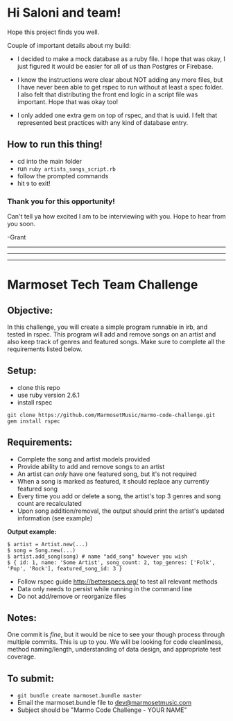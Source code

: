 # Hi Saloni and team!

Hope this project finds you well.

Couple of important details about my build: 

* I decided to make a mock database as a ruby file. I hope that was okay, I just figured it would be easier for all of us than Postgres or Firebase.

* I know the instructions were clear about NOT adding any more files, but I have never been able to get rspec to run without at least a spec folder. I also felt that distributing the front end logic in a script file was important. Hope that was okay too! 

* I only added one extra gem on top of rspec, and that is uuid. I felt that represented best practices with any kind of database entry. 

## How to run this thing!

* cd into the main folder
* run ```ruby artists_songs_script.rb```
* follow the prompted commands
* hit ```9``` to exit! 

### Thank you for this opportunity! 

Can't tell ya how excited I am to be interviewing with you. Hope to hear from you soon.

-Grant

---
---
---
# Marmoset Tech Team Challenge

## Objective:

In this challenge, you will create a simple program runnable in irb, and tested in rspec. This program will add and remove songs on an artist and also keep track of genres and featured songs. Make sure to complete all the requirements listed below.

## Setup:

* clone this repo
* use ruby version 2.6.1
* install rspec

```
git clone https://github.com/MarmosetMusic/marmo-code-challenge.git
gem install rspec
```

## Requirements:

* Complete the song and artist models provided
* Provide ability to add and remove songs to an artist
* An artist can *only* have one featured song, but it's not required
* When a song is marked as featured, it should replace any currently featured song
* Every time you add or delete a song, the artist's top 3 genres and song count are recalculated
* Upon song addition/removal, the output should print the artist's updated information (see example)

**Output example:**

```
$ artist = Artist.new(...)
$ song = Song.new(...)
$ artist.add_song(song) # name "add_song" however you wish
$ { id: 1, name: 'Some Artist', song_count: 2, top_genres: ['Folk', 'Pop', 'Rock'], featured_song_id: 3 }
```

* Follow rspec guide http://betterspecs.org/ to test all relevant methods
* Data only needs to persist while running in the command line
* Do not add/remove or reorganize files

## Notes:

One commit is _fine_, but it would be nice to see your though process through multiple commits. This is up to you.
We will be looking for code cleanliness, method naming/length, understanding of data design, and appropriate test coverage.

## To submit:

* `git bundle create marmoset.bundle master`
* Email the marmoset.bundle file to dev@marmosetmusic.com
* Subject should be "Marmo Code Challenge - YOUR NAME"
